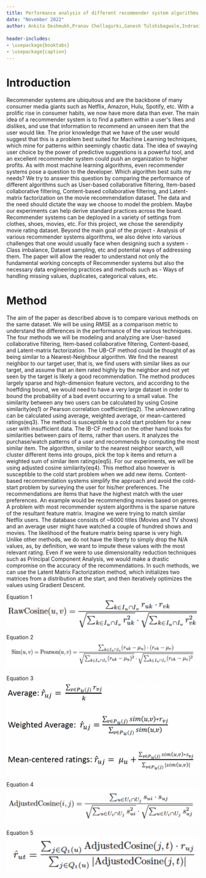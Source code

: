 ```yaml
---
title: Performance analysis of different recommender system algorithms on movie dataset.
date: "November 2022"
author: Ankita Deshmukh,Pranav Chellagurki,Ganesh Tulshibagwale,Indranil Dutta

header-includes: 
- \usepackage{booktabs}
- \usepackage{caption}
---
```


  
  

# Introduction

Recommender systems are ubiquitous and are the backbone of many consumer media giants such as Netflix, Amazon, Hulu, Spotify, etc. With a prolific rise in consumer habits, we now have more data than ever. The main idea of a recommender system is to find a pattern within a user's likes and dislikes, and use that information to recommend an unseen item that the user would like. The prior knowledge that we have of the user would suggest that this is a problem best suited for Machine Learning techniques, which mine for patterns within seemingly chaotic data. The idea of swaying user choice by the power of predictive suggestions is a powerful tool, and an excellent recommender system could push an organization to higher profits. As with most machine learning algorithms, even recommender systems pose a question to the developer. Which algorithm best suits my needs? We try to answer this question by comparing the performance of different algorithms such as User-based collaborative filtering, Item-based collaborative filtering, Content-based collaborative filtering, and Latent-matrix factorization on the movie recommendation dataset. The data and the need should dictate the way we choose to model the problem. Maybe our experiments can help derive standard practices across the board. Recommender systems can be deployed in a variety of settings from clothes, shoes, movies, etc. For this project, we chose the serendipity movie rating dataset. Beyond the main goal of the project - Analysis of various recommender systems algorithms, we also delve into various challenges that one would usually face when designing such a system - Class imbalance, Dataset sampling, etc and potential ways of addressing them. The paper will allow the reader to understand not only the fundamental working concepts of Recommender systems but also the necessary data engineering practices and methods such as - Ways of handling missing values, duplicates, categorical values, etc.

  
  
  

# Method

The aim of the paper as described above is to compare various methods on the same dataset. We will be using RMSE as a comparison metric to understand the differences in the performance of the various techniques. The four methods we will be modeling and analyzing are User-based collaborative filtering, Item-based collaborative filtering, Content-based, and Latent-matrix factorization. The UB-CF method could be thought of as being similar to a Nearest-Neighbour algorithm. We find the nearest neighbor to our target user, that is, we find users with similar likes as our target, and assume that an item rated highly by the neighbor and not yet seen by the target is likely a good recommendation. The method produces largely sparse and high-dimension feature vectors, and according to the hoeffding bound, we would need to have a very large dataset in order to bound the probability of a bad event occurring to a small value. The similarity between any two users can be calculated by using Cosine similarity(eq1) or Pearson correlation coefficient(eq2). The unknown rating can be calculated using average, weighted average, or mean-cantered ratings(eq3). The method is susceptible to a cold start problem for a new user with insufficient data. The IB-CF method on the other hand looks for similarities between pairs of items, rather than users. It analyzes the purchase/watch patterns of a user and recommends by computing the most similar item. The algorithm, similar to the nearest neighbor search, will cluster different items into groups, pick the top k items and return a weighted sum of similar item ratings(eq5). For our experiments, we will be using adjusted cosine similarity(eq4). This method also however is susceptible to the cold start problem when we add new items. Content-based recommendation systems simplify the approach and avoid the cold-start problem by surveying the user for his/her preferences. The recommendations are items that have the highest match with the user preferences. An example would be recommending movies based on genres. A problem with most recommender system algorithms is the sparse nature of the resultant feature matrix. Imagine we were trying to match similar Netflix users. The database consists of ~6000 titles (Movies and TV shows) and an average user might have watched a couple of hundred shows and movies. The likelihood of the feature matrix being sparse is very high. Unlike other methods, we do not have the liberty to simply drop the N/A values, as, by definition, we want to impute these values with the most relevant rating. Even if we were to use dimensionality reduction techniques such as Principal Component Analysis, we would make a drastic compromise on the accuracy of the recommendations. In such methods, we can use the Latent Matrix Factorization method, which initializes two matrices from a distribution at the start, and then iteratively optimizes the values using Gradient Descent. 


  
Equation 1
![Equation 1](Images/eq1.png)

Equation 2
![Equation 2](Images/eq2.png)

Equation 3
![Equation 3](Images/eq3.png)

Equation 4
![Equation 4](Images/eq4.png)

Equation 5
![Equation 5](Images/eq5.png)

